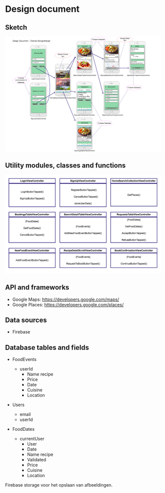 # Design document

## Sketch
<img src=https://github.com/ChantalStangenberger/Programmeerproject/blob/master/doc/Design%20document.png width="1000">

## Utility modules, classes and functions
<img src=https://github.com/ChantalStangenberger/Programmeerproject/blob/master/doc/Utility%20modules%2C%20classes%20and%20functions.png width="1000">

## API and frameworks

- Google Maps: https://developers.google.com/maps/
- Google Places: https://developers.google.com/places/

## Data sources

- Firebase

## Database tables and fields

* FoodEvents
  - userId
    - Name recipe
    - Price
    - Date
    - Cuisine
    - Location

* Users
  - email
  - userId

* FoodDates
  - currentUser
    - User
    - Date
    - Name recipe
    - Validated
    - Price
    - Cuisine
    - Location

Firebase storage voor het opslaan van afbeeldingen.
